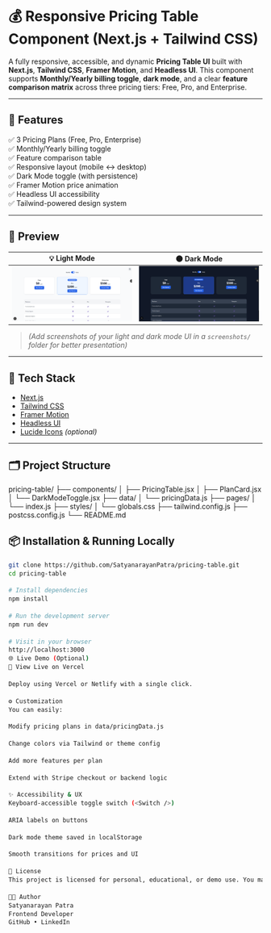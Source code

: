 # 💰 Responsive Pricing Table Component (Next.js + Tailwind CSS)

A fully responsive, accessible, and dynamic **Pricing Table UI** built with **Next.js**, **Tailwind CSS**, **Framer Motion**, and **Headless UI**. This component supports **Monthly/Yearly billing toggle**, **dark mode**, and a clear **feature comparison matrix** across three pricing tiers: Free, Pro, and Enterprise.

---

## 🚀 Features

✅ 3 Pricing Plans (Free, Pro, Enterprise)  
✅ Monthly/Yearly billing toggle  
✅ Feature comparison table  
✅ Responsive layout (mobile ↔ desktop)  
✅ Dark Mode toggle (with persistence)  
✅ Framer Motion price animation  
✅ Headless UI accessibility  
✅ Tailwind-powered design system

---

## 📸 Preview

| 💡 Light Mode                        | 🌑 Dark Mode                       |
| ------------------------------------ | ---------------------------------- |
| ![Light UI](./screenshots/light.png) | ![Dark UI](./screenshots/dark.png) |

> _(Add screenshots of your light and dark mode UI in a `screenshots/` folder for better presentation)_

---

## 🧱 Tech Stack

-   [Next.js](https://nextjs.org/)
-   [Tailwind CSS](https://tailwindcss.com/)
-   [Framer Motion](https://www.framer.com/motion/)
-   [Headless UI](https://headlessui.dev/)
-   [Lucide Icons](https://lucide.dev/) _(optional)_

---

## 🗂️ Project Structure

pricing-table/
├── components/
│ ├── PricingTable.jsx
│ ├── PlanCard.jsx
│ └── DarkModeToggle.jsx
├── data/
│ └── pricingData.js
├── pages/
│ └── index.js
├── styles/
│ └── globals.css
├── tailwind.config.js
├── postcss.config.js
└── README.md

## 📦 Installation & Running Locally

```bash
git clone https://github.com/SatyanarayanPatra/pricing-table.git
cd pricing-table

# Install dependencies
npm install

# Run the development server
npm run dev

# Visit in your browser
http://localhost:3000
🌐 Live Demo (Optional)
🔗 View Live on Vercel

Deploy using Vercel or Netlify with a single click.

⚙️ Customization
You can easily:

Modify pricing plans in data/pricingData.js

Change colors via Tailwind or theme config

Add more features per plan

Extend with Stripe checkout or backend logic

✨ Accessibility & UX
Keyboard-accessible toggle switch (<Switch />)

ARIA labels on buttons

Dark mode theme saved in localStorage

Smooth transitions for prices and UI

📄 License
This project is licensed for personal, educational, or demo use. You may adapt and customize it freely.

👨‍💻 Author
Satyanarayan Patra
Frontend Developer
GitHub • LinkedIn
```
